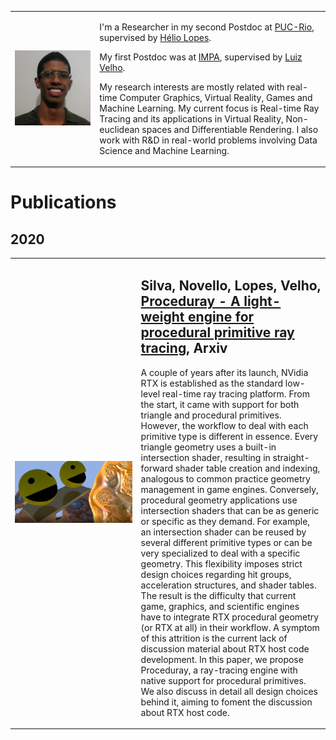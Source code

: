<table>
<tr>
<td markdown="1">

<img src="figs/photo.jpg" width="1000"/>

</td>
<td markdown="1">

I'm a Researcher in my second Postdoc at [PUC-Rio](https://www.puc-rio.br/english/ "PUC-Rio's Homepage"), supervised by [Hélio Lopes](http://www-di.inf.puc-rio.br/~lopes/ "Hélio Lopes's Homepage").

My first Postdoc was at [IMPA](https://impa.br/en_US/ "IMPA's Homepage"), supervised by [Luiz Velho](http://lvelho.impa.br/ "Luiz Velho's Homepage").

My research interests are mostly related with real-time Computer Graphics, Virtual Reality, Games and Machine Learning. My current focus is Real-time Ray Tracing and its applications in Virtual Reality, Non-euclidean spaces and Differentiable Rendering. I also work with R&D in real-world problems involving Data Science and Machine Learning.

</td>
</tr>
</table>

# Publications

## 2020

<table>
<tr>
<td markdown="1">

<img src="figs/proceduray.png"/>

</td>
<td markdown="1" width="60%">
        
## Silva, Novello, Lopes, Velho, [Proceduray - A light-weight engine for procedural primitive ray tracing](https://arxiv.org/abs/2012.10357 "PUC-Rio's Homepage"), Arxiv

A couple of years after its launch, NVidia RTX is established as the standard low-level real-time ray tracing platform. From the start, it came with support for both triangle and procedural primitives. However, the workflow to deal with each primitive type is different in essence. Every triangle geometry uses a built-in intersection shader, resulting in straight-forward shader table creation and indexing, analogous to common practice geometry management in game engines. Conversely, procedural geometry applications use intersection shaders that can be as generic or specific as they demand. For example, an intersection shader can be reused by several different primitive types or can be very specialized to deal with a specific geometry. This flexibility imposes strict design choices regarding hit groups, acceleration structures, and shader tables. The result is the difficulty that current game, graphics, and scientific engines have to integrate RTX procedural geometry (or RTX at all) in their workflow. A symptom of this attrition is the current lack of discussion material about RTX host code development. In this paper, we propose Proceduray, a ray-tracing engine with native support for procedural primitives. We also discuss in detail all design choices behind it, aiming to foment the discussion about RTX host code.

</td>
</tr>
</table>
